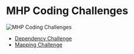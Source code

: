 # MHP Coding Challenges

![MHP Coding Challenges](https://github.com/skobow/coding-challenges/workflows/MHP%20Coding%20Challenges/badge.svg)

* [Dependency Challenge](https://github.com/skobow/coding-challenges/tree/feature/github-actions-pipeline/Backend/dependency)
* [Mapping Challenge](https://github.com/skobow/coding-challenges/tree/feature/github-actions-pipeline/Backend/mapping)